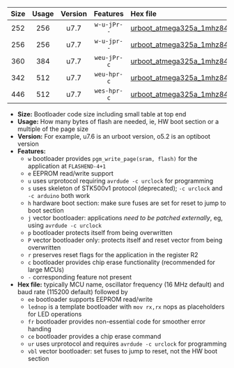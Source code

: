 |Size|Usage|Version|Features|Hex file|
|:-:|:-:|:-:|:-:|:--|
|252|256|u7.7|`w-u-jPr--`|[urboot_atmega325a_1mhz8432_115200bps_lednop_ur_vbl.hex](https://raw.githubusercontent.com/stefanrueger/urboot.hex/main/mcus/atmega325a/fcpu_1mhz8432/115200_bps/urboot_atmega325a_1mhz8432_115200bps_lednop_ur_vbl.hex)|
|256|256|u7.7|`w-u-jpr--`|[urboot_atmega325a_1mhz8432_115200bps_lednop_fr_ur_vbl.hex](https://raw.githubusercontent.com/stefanrueger/urboot.hex/main/mcus/atmega325a/fcpu_1mhz8432/115200_bps/urboot_atmega325a_1mhz8432_115200bps_lednop_fr_ur_vbl.hex)|
|360|384|u7.7|`weu-jPr-c`|[urboot_atmega325a_1mhz8432_115200bps_ee_lednop_fr_ce_ur_vbl.hex](https://raw.githubusercontent.com/stefanrueger/urboot.hex/main/mcus/atmega325a/fcpu_1mhz8432/115200_bps/urboot_atmega325a_1mhz8432_115200bps_ee_lednop_fr_ce_ur_vbl.hex)|
|342|512|u7.7|`weu-hpr-c`|[urboot_atmega325a_1mhz8432_115200bps_ee_lednop_fr_ce_ur.hex](https://raw.githubusercontent.com/stefanrueger/urboot.hex/main/mcus/atmega325a/fcpu_1mhz8432/115200_bps/urboot_atmega325a_1mhz8432_115200bps_ee_lednop_fr_ce_ur.hex)|
|446|512|u7.7|`wes-hpr-c`|[urboot_atmega325a_1mhz8432_115200bps_ee_lednop_fr_ce.hex](https://raw.githubusercontent.com/stefanrueger/urboot.hex/main/mcus/atmega325a/fcpu_1mhz8432/115200_bps/urboot_atmega325a_1mhz8432_115200bps_ee_lednop_fr_ce.hex)|

- **Size:** Bootloader code size including small table at top end
- **Usage:** How many bytes of flash are needed, ie, HW boot section or a multiple of the page size
- **Version:** For example, u7.6 is an urboot version, o5.2 is an optiboot version
- **Features:**
  + `w` bootloader provides `pgm_write_page(sram, flash)` for the application at `FLASHEND-4+1`
  + `e` EEPROM read/write support
  + `u` uses urprotocol requiring `avrdude -c urclock` for programming
  + `s` uses skeleton of STK500v1 protocol (deprecated); `-c urclock` and `-c arduino` both work
  + `h` hardware boot section: make sure fuses are set for reset to jump to boot section
  + `j` vector bootloader: applications *need to be patched externally*, eg, using `avrdude -c urclock`
  + `p` bootloader protects itself from being overwritten
  + `P` vector bootloader only: protects itself and reset vector from being overwritten
  + `r` preserves reset flags for the application in the register R2
  + `c` bootloader provides chip erase functionality (recommended for large MCUs)
  + `-` corresponding feature not present
- **Hex file:** typically MCU name, oscillator frequency (16 MHz default) and baud rate (115200 default) followed by
  + `ee` bootloader supports EEPROM read/write
  + `lednop` is a template bootloader with `mov rx,rx` nops as placeholders for LED operations
  + `fr` bootloader provides non-essential code for smoother error handing
  + `ce` bootloader provides a chip erase command
  + `ur` uses urprotocol and requires `avrdude -c urclock` for programming
  + `vbl` vector bootloader: set fuses to jump to reset, not the HW boot section

